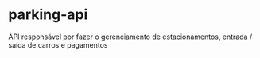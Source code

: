 # parking-api
API responsável por fazer o gerenciamento de estacionamentos, entrada / saída de carros e pagamentos
